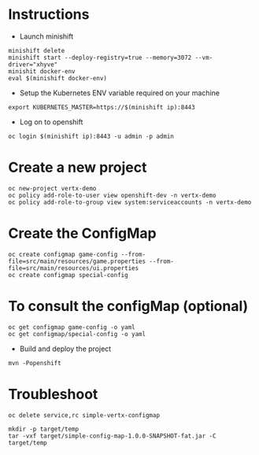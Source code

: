 # Instructions

* Launch minishift

```
minishift delete
minishift start --deploy-registry=true --memory=3072 --vm-driver="xhyve"
minishit docker-env
eval $(minishift docker-env)
```

* Setup the Kubernetes ENV variable required on your machine 

```
export KUBERNETES_MASTER=https://$(minishift ip):8443
```    
* Log on to openshift
```    
oc login $(minishift ip):8443 -u admin -p admin
```    
# Create a new project

```    
oc new-project vertx-demo
oc policy add-role-to-user view openshift-dev -n vertx-demo
oc policy add-role-to-group view system:serviceaccounts -n vertx-demo
```

# Create the ConfigMap

```
oc create configmap game-config --from-file=src/main/resources/game.properties --from-file=src/main/resources/ui.properties
oc create configmap special-config 
```

# To consult the configMap (optional)

```
oc get configmap game-config -o yaml
oc get configmap/special-config -o yaml
```

* Build and deploy the project
   
```
mvn -Popenshift   
```

# Troubleshoot

```
oc delete service,rc simple-vertx-configmap

mkdir -p target/temp
tar -vxf target/simple-config-map-1.0.0-SNAPSHOT-fat.jar -C target/temp
```
